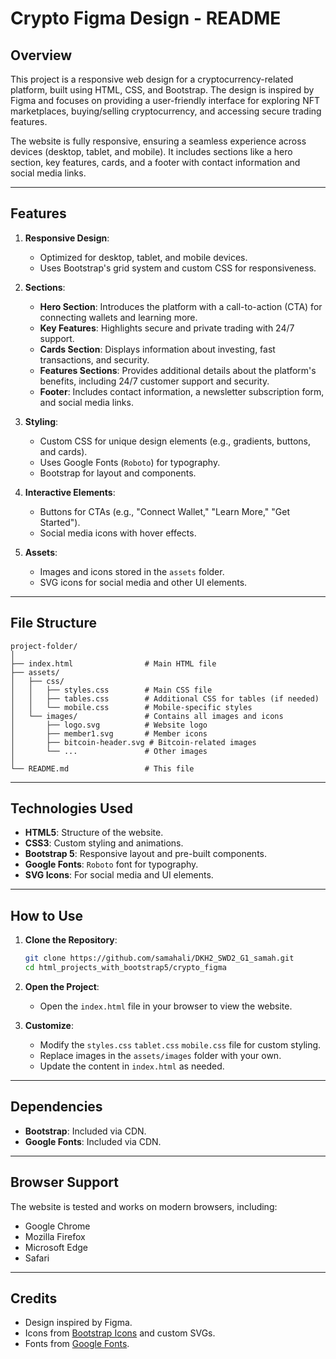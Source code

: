 # Crypto Figma Design - README

## Overview

This project is a responsive web design for a cryptocurrency-related platform, built using HTML, CSS, and Bootstrap. The design is inspired by Figma and focuses on providing a user-friendly interface for exploring NFT marketplaces, buying/selling cryptocurrency, and accessing secure trading features.

The website is fully responsive, ensuring a seamless experience across devices (desktop, tablet, and mobile). It includes sections like a hero section, key features, cards, and a footer with contact information and social media links.

---

## Features

1. **Responsive Design**:
   - Optimized for desktop, tablet, and mobile devices.
   - Uses Bootstrap's grid system and custom CSS for responsiveness.

2. **Sections**:
   - **Hero Section**: Introduces the platform with a call-to-action (CTA) for connecting wallets and learning more.
   - **Key Features**: Highlights secure and private trading with 24/7 support.
   - **Cards Section**: Displays information about investing, fast transactions, and security.
   - **Features Sections**: Provides additional details about the platform's benefits, including 24/7 customer support and security.
   - **Footer**: Includes contact information, a newsletter subscription form, and social media links.

3. **Styling**:
   - Custom CSS for unique design elements (e.g., gradients, buttons, and cards).
   - Uses Google Fonts (`Roboto`) for typography.
   - Bootstrap for layout and components.

4. **Interactive Elements**:
   - Buttons for CTAs (e.g., "Connect Wallet," "Learn More," "Get Started").
   - Social media icons with hover effects.

5. **Assets**:
   - Images and icons stored in the `assets` folder.
   - SVG icons for social media and other UI elements.

---

## File Structure

```
project-folder/
│
├── index.html                # Main HTML file
├── assets/
│   ├── css/
│   │   ├── styles.css        # Main CSS file
│   │   ├── tables.css        # Additional CSS for tables (if needed)
│   │   └── mobile.css        # Mobile-specific styles
│   └── images/               # Contains all images and icons
│       ├── logo.svg          # Website logo
│       ├── member1.svg       # Member icons
│       ├── bitcoin-header.svg # Bitcoin-related images
│       └── ...               # Other images
│
└── README.md                 # This file
```

---

## Technologies Used

- **HTML5**: Structure of the website.
- **CSS3**: Custom styling and animations.
- **Bootstrap 5**: Responsive layout and pre-built components.
- **Google Fonts**: `Roboto` font for typography.
- **SVG Icons**: For social media and UI elements.

---

## How to Use

1. **Clone the Repository**:
   ```bash
   git clone https://github.com/samahali/DKH2_SWD2_G1_samah.git
   cd html_projects_with_bootstrap5/crypto_figma
   ```

2. **Open the Project**:
   - Open the `index.html` file in your browser to view the website.

3. **Customize**:
   - Modify the `styles.css` `tablet.css` `mobile.css` file for custom styling.
   - Replace images in the `assets/images` folder with your own.
   - Update the content in `index.html` as needed.

---

## Dependencies

- **Bootstrap**: Included via CDN.
- **Google Fonts**: Included via CDN.

---

## Browser Support

The website is tested and works on modern browsers, including:
- Google Chrome
- Mozilla Firefox
- Microsoft Edge
- Safari

---

## Credits

- Design inspired by Figma.
- Icons from [Bootstrap Icons](https://icons.getbootstrap.com/) and custom SVGs.
- Fonts from [Google Fonts](https://fonts.google.com/).
